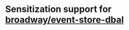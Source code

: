 Sensitization support for [broadway/event-store-dbal](https://github.com/broadway/event-store-dbal)
===